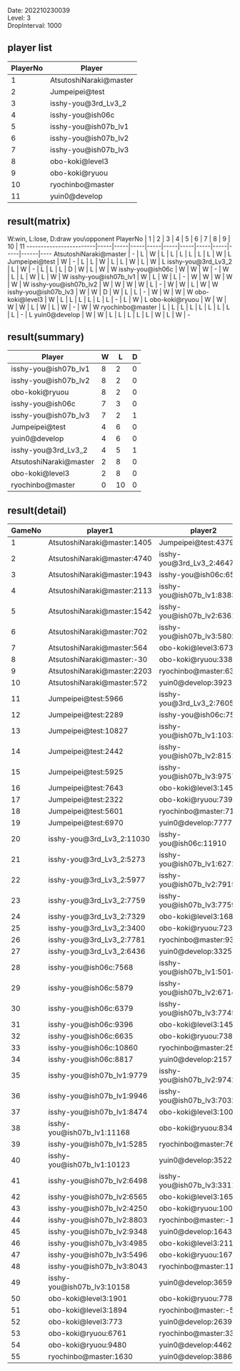 Date: 202210230039  
Level: 3  
DropInterval: 1000  
## player list
PlayerNo  |  Player
----------|------------------------
1         |  AtsutoshiNaraki@master
2         |  Jumpeipei@test
3         |  isshy-you@3rd_Lv3_2
4         |  isshy-you@ish06c
5         |  isshy-you@ish07b_lv1
6         |  isshy-you@ish07b_lv2
7         |  isshy-you@ish07b_lv3
8         |  obo-koki@level3
9         |  obo-koki@ryuou
10        |  ryochinbo@master
11        |  yuin0@develop
## result(matrix)
W:win, L:lose, D:draw
you\opponent PlayerNo   |  1  |  2  |  3  |  4  |  5  |  6  |  7  |  8  |  9  |  10  |  11
------------------------|-----|-----|-----|-----|-----|-----|-----|-----|-----|------|----
AtsutoshiNaraki@master  |  -  |  L  |  W  |  L  |  L  |  L  |  L  |  L  |  L  |  W   |  L
Jumpeipei@test          |  W  |  -  |  L  |  L  |  W  |  L  |  L  |  W  |  L  |  W   |  L
isshy-you@3rd_Lv3_2     |  L  |  W  |  -  |  L  |  L  |  L  |  D  |  W  |  L  |  W   |  W
isshy-you@ish06c        |  W  |  W  |  W  |  -  |  W  |  L  |  L  |  W  |  L  |  W   |  W
isshy-you@ish07b_lv1    |  W  |  L  |  W  |  L  |  -  |  W  |  W  |  W  |  W  |  W   |  W
isshy-you@ish07b_lv2    |  W  |  W  |  W  |  W  |  L  |  -  |  W  |  W  |  L  |  W   |  W
isshy-you@ish07b_lv3    |  W  |  W  |  D  |  W  |  L  |  L  |  -  |  W  |  W  |  W   |  W
obo-koki@level3         |  W  |  L  |  L  |  L  |  L  |  L  |  L  |  -  |  L  |  W   |  L
obo-koki@ryuou          |  W  |  W  |  W  |  W  |  L  |  W  |  L  |  W  |  -  |  W   |  W
ryochinbo@master        |  L  |  L  |  L  |  L  |  L  |  L  |  L  |  L  |  L  |  -   |  L
yuin0@develop           |  W  |  W  |  L  |  L  |  L  |  L  |  L  |  W  |  L  |  W   |  -
## result(summary)
Player                  |  W  |  L   |  D
------------------------|-----|------|---
isshy-you@ish07b_lv1    |  8  |  2   |  0
isshy-you@ish07b_lv2    |  8  |  2   |  0
obo-koki@ryuou          |  8  |  2   |  0
isshy-you@ish06c        |  7  |  3   |  0
isshy-you@ish07b_lv3    |  7  |  2   |  1
Jumpeipei@test          |  4  |  6   |  0
yuin0@develop           |  4  |  6   |  0
isshy-you@3rd_Lv3_2     |  4  |  5   |  1
AtsutoshiNaraki@master  |  2  |  8   |  0
obo-koki@level3         |  2  |  8   |  0
ryochinbo@master        |  0  |  10  |  0
## result(detail)
GameNo  |  player1                      |  player2
--------|-------------------------------|----------------------------
1       |  AtsutoshiNaraki@master:1405  |  Jumpeipei@test:4379
2       |  AtsutoshiNaraki@master:4740  |  isshy-you@3rd_Lv3_2:4647
3       |  AtsutoshiNaraki@master:1943  |  isshy-you@ish06c:6562
4       |  AtsutoshiNaraki@master:2113  |  isshy-you@ish07b_lv1:8383
5       |  AtsutoshiNaraki@master:1542  |  isshy-you@ish07b_lv2:6361
6       |  AtsutoshiNaraki@master:702   |  isshy-you@ish07b_lv3:5802
7       |  AtsutoshiNaraki@master:564   |  obo-koki@level3:673
8       |  AtsutoshiNaraki@master:-30   |  obo-koki@ryuou:3385
9       |  AtsutoshiNaraki@master:2203  |  ryochinbo@master:63
10      |  AtsutoshiNaraki@master:572   |  yuin0@develop:3923
11      |  Jumpeipei@test:5966          |  isshy-you@3rd_Lv3_2:7605
12      |  Jumpeipei@test:2289          |  isshy-you@ish06c:7596
13      |  Jumpeipei@test:10827         |  isshy-you@ish07b_lv1:10333
14      |  Jumpeipei@test:2442          |  isshy-you@ish07b_lv2:8151
15      |  Jumpeipei@test:5925          |  isshy-you@ish07b_lv3:9757
16      |  Jumpeipei@test:7643          |  obo-koki@level3:1457
17      |  Jumpeipei@test:2322          |  obo-koki@ryuou:7394
18      |  Jumpeipei@test:5601          |  ryochinbo@master:711
19      |  Jumpeipei@test:6970          |  yuin0@develop:7777
20      |  isshy-you@3rd_Lv3_2:11030    |  isshy-you@ish06c:11910
21      |  isshy-you@3rd_Lv3_2:5273     |  isshy-you@ish07b_lv1:6272
22      |  isshy-you@3rd_Lv3_2:5977     |  isshy-you@ish07b_lv2:7915
23      |  isshy-you@3rd_Lv3_2:7759     |  isshy-you@ish07b_lv3:7759
24      |  isshy-you@3rd_Lv3_2:7329     |  obo-koki@level3:1682
25      |  isshy-you@3rd_Lv3_2:3400     |  obo-koki@ryuou:7232
26      |  isshy-you@3rd_Lv3_2:7781     |  ryochinbo@master:933
27      |  isshy-you@3rd_Lv3_2:6436     |  yuin0@develop:3325
28      |  isshy-you@ish06c:7568        |  isshy-you@ish07b_lv1:5014
29      |  isshy-you@ish06c:5879        |  isshy-you@ish07b_lv2:6714
30      |  isshy-you@ish06c:6379        |  isshy-you@ish07b_lv3:7745
31      |  isshy-you@ish06c:9396        |  obo-koki@level3:1456
32      |  isshy-you@ish06c:6635        |  obo-koki@ryuou:7389
33      |  isshy-you@ish06c:10860       |  ryochinbo@master:2597
34      |  isshy-you@ish06c:8817        |  yuin0@develop:2157
35      |  isshy-you@ish07b_lv1:9779    |  isshy-you@ish07b_lv2:9742
36      |  isshy-you@ish07b_lv1:9946    |  isshy-you@ish07b_lv3:7032
37      |  isshy-you@ish07b_lv1:8474    |  obo-koki@level3:1008
38      |  isshy-you@ish07b_lv1:11168   |  obo-koki@ryuou:8341
39      |  isshy-you@ish07b_lv1:5285    |  ryochinbo@master:764
40      |  isshy-you@ish07b_lv1:10123   |  yuin0@develop:3522
41      |  isshy-you@ish07b_lv2:6498    |  isshy-you@ish07b_lv3:3311
42      |  isshy-you@ish07b_lv2:6565    |  obo-koki@level3:1657
43      |  isshy-you@ish07b_lv2:4250    |  obo-koki@ryuou:10092
44      |  isshy-you@ish07b_lv2:8803    |  ryochinbo@master:-1145
45      |  isshy-you@ish07b_lv2:9348    |  yuin0@develop:1643
46      |  isshy-you@ish07b_lv3:4985    |  obo-koki@level3:2119
47      |  isshy-you@ish07b_lv3:5496    |  obo-koki@ryuou:1674
48      |  isshy-you@ish07b_lv3:8043    |  ryochinbo@master:1174
49      |  isshy-you@ish07b_lv3:10158   |  yuin0@develop:3659
50      |  obo-koki@level3:1901         |  obo-koki@ryuou:7789
51      |  obo-koki@level3:1894         |  ryochinbo@master:-581
52      |  obo-koki@level3:773          |  yuin0@develop:2639
53      |  obo-koki@ryuou:6761          |  ryochinbo@master:330
54      |  obo-koki@ryuou:9480          |  yuin0@develop:4462
55      |  ryochinbo@master:1630        |  yuin0@develop:3886
